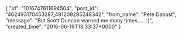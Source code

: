  {
   "id": "1016747611694504",
   "post_id": "462493170453287_481209285248342",
   "from_name": "Pete Daoust",
   "message": "But Scott Duncan warned me many times..... :)",
   "created_time": "2016-06-19T13:33:37+0000"
 }
